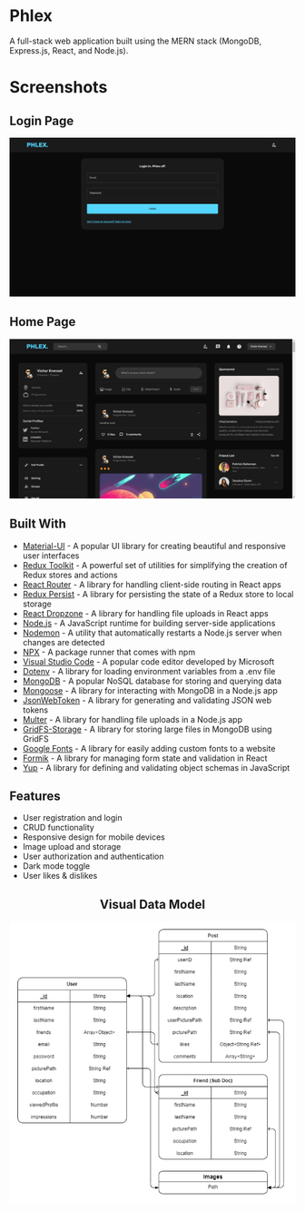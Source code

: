 # Phlex

A full-stack web application built using the MERN stack (MongoDB, Express.js, React, and Node.js).

# Screenshots

## Login Page

![Login Page](./LoginPageScreenshot.jpg)

## Home Page

![Home Page](./HomePageExampleScreenshot.jpg)

## Built With

- [Material-UI](https://material-ui.com/) - A popular UI library for creating beautiful and responsive user interfaces
- [Redux Toolkit](https://redux-toolkit.js.org/) - A powerful set of utilities for simplifying the creation of Redux stores and actions
- [React Router](https://reactrouter.com/) - A library for handling client-side routing in React apps
- [Redux Persist](https://github.com/rt2zz/redux-persist) - A library for persisting the state of a Redux store to local storage
- [React Dropzone](https://react-dropzone.js.org/) - A library for handling file uploads in React apps
- [Node.js](https://nodejs.org/) - A JavaScript runtime for building server-side applications
- [Nodemon](https://nodemon.io/) - A utility that automatically restarts a Node.js server when changes are detected
- [NPX](https://www.npmjs.com/package/npx) - A package runner that comes with npm
- [Visual Studio Code](https://code.visualstudio.com/) - A popular code editor developed by Microsoft
- [Dotenv](https://www.npmjs.com/package/dotenv) - A library for loading environment variables from a .env file
- [MongoDB](https://www.mongodb.com/) - A popular NoSQL database for storing and querying data
- [Mongoose](https://mongoosejs.com/) - A library for interacting with MongoDB in a Node.js app
- [JsonWebToken](https://jwt.io/) - A library for generating and validating JSON web tokens
- [Multer](https://www.npmjs.com/package/multer) - A library for handling file uploads in a Node.js app
- [GridFS-Storage](https://www.npmjs.com/package/gridfs-storage) - A library for storing large files in MongoDB using GridFS
- [Google Fonts](https://fonts.google.com/) - A library for easily adding custom fonts to a website
- [Formik](https://formik.org/) - A library for managing form state and validation in React
- [Yup](https://github.com/jquense/yup) - A library for defining and validating object schemas in JavaScript

## Features
- User registration and login
- CRUD functionality
- Responsive design for mobile devices
- Image upload and storage
- User authorization and authentication 
- Dark mode toggle
- User likes & dislikes

## <center>Visual Data Model</center>

![Entity Relationship Diagram](./Data_Model.png)
